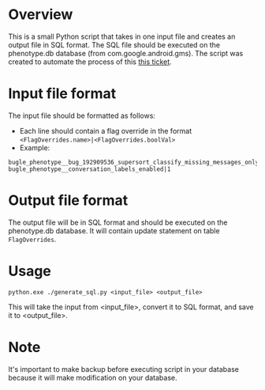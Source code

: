# Overview
This is a small Python script that takes in one input file and creates an output file in SQL format. The SQL file should be executed on the phenotype.db database (from com.google.android.gms). The script was created to automate the process of this [this ticket](https://github.com/jacopotediosi/GoogleDialerMod/issues/51).

# Input file format
The input file should be formatted as follows:
- Each line should contain a flag override in the format `<FlagOverrides.name>|<FlagOverrides.boolVal>`
- Example:
```
bugle_phenotype__bug_192909536_supersort_classify_missing_messages_only_when_charging|0
bugle_phenotype__conversation_labels_enabled|1
```

# Output file format
The output file will be in SQL format and should be executed on the phenotype.db database. It will contain update statement on table `FlagOverrides`.

# Usage
```
python.exe ./generate_sql.py <input_file> <output_file>
```

This will take the input from <input_file>, convert it to SQL format, and save it to <output_file>.

# Note
It's important to make backup before executing script in your database because it will make modification on your database.
